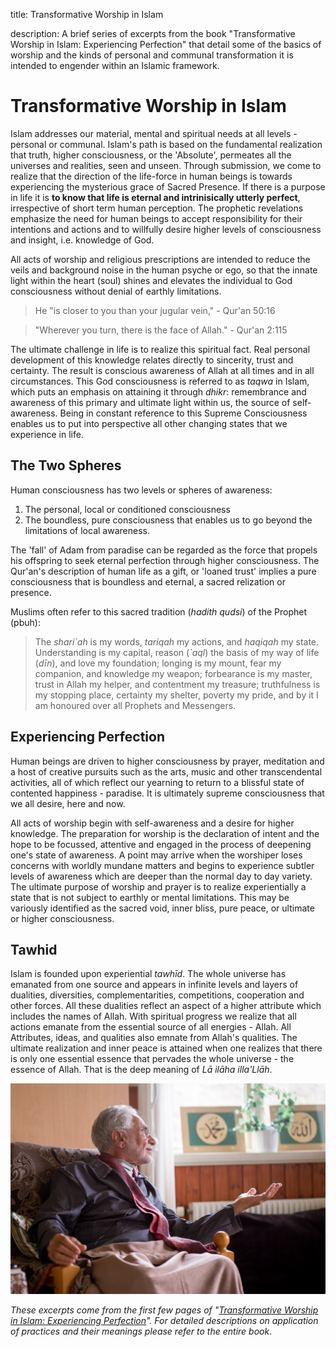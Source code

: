 title: Transformative Worship in Islam

description: A brief series of excerpts from the book "Transformative Worship in Islam: Experiencing Perfection" that detail some of the basics of worship and the kinds of personal and communal transformation it is intended to engender within an Islamic framework.

# Transformative Worship in Islam

Islam addresses our material, mental and spiritual needs at all levels - personal or communal. Islam's path is based on the fundamental realization that truth, higher consciousness, or the 'Absolute', permeates all the universes and realities, seen and unseen. Through submission, we come to realize that the direction of the life-force in human beings is towards experiencing the mysterious grace of Sacred Presence. If there is a purpose in life it is **to know that life is eternal and intrinisically utterly perfect**, irrespective of short term human perception. The prophetic revelations emphasize the need for human beings to accept responsibility for their intentions and actions and to willfully desire higher levels of consciousness and insight, i.e. knowledge of God. 

All acts of worship and religious prescriptions are intended to reduce the veils and background noise in the human psyche or ego, so that the innate light within the heart (soul) shines and elevates the individual to God consciousness without denial of earthly limitations.

> He "is closer to you than your jugular vein," - Qur'an 50:16

> "Wherever you turn, there is the face of Allah." - Qur'an 2:115

The ultimate challenge in life is to realize this spiritual fact. Real personal development of this knowledge relates directly to sincerity, trust and certainty. The result is conscious awareness of Allah at all times and in all circumstances. This God consciousness is referred to as _taqwa_ in Islam, which puts an emphasis on attaining it through _dhikr_: remembrance and awareness of this primary and ultimate light within us, the source of self-awareness. Being in constant reference to this Supreme Consciousness enables us to put into perspective  all other changing states that we experience in life. 

## The Two Spheres

Human consciousness has two levels or spheres of awareness:

1. The personal, local or conditioned consciousness
2. The boundless, pure consciousness that enables us to go beyond the limitations of local awareness.

The 'fall' of Adam from paradise can be regarded as the force that propels his offspring to seek eternal perfection through higher consciousness. The Qur'an's description of human life as a gift, or 'loaned trust' implies a pure consciousness that is boundless and eternal, a sacred relization or presence.

Muslims often refer to this sacred tradition (_hadith qudsi_) of the Prophet (pbuh):

> The _shari\`ah_ is my words, _tariqah_ my actions, and _haqiqah_ my state. Understanding is my capital, reason (_\`aql_) the basis of my way of life (_dīn_), and love my foundation; longing is my mount, fear my companion, and knowledge my weapon; forbearance is my master, trust in Allah my helper, and contentment my treasure; truthfulness is my stopping place, certainty my shelter, poverty my pride, and by it I am honoured over all Prophets and Messengers.

## Experiencing Perfection

Human beings are driven to higher consciousness by prayer, meditation and a host of creative pursuits such as the arts, music and other transcendental activities, all of which reflect our yearning to return to a blissful state of contented happiness - paradise. It is ultimately supreme consciousness that we all desire, here and now.

All acts of worship begin with self-awareness and a desire for higher knowledge. The preparation for worship is the declaration of intent and the hope to be focussed, attentive and engaged in the process of deepening one's state of awareness. A point may arrive when the worshiper loses concerns with worldly mundane matters and begins to experience subtler levels of awareness which are deeper than the normal day to day variety. The ultimate purpose of worship and prayer is to realize experientially a state that is not subject to earthly or mental limitations. This may be variously identified as the sacred void, inner bliss, pure peace, or ultimate or higher consciousness.

## Tawhid

Islam is founded upon experiential _tawhīd_. The whole universe has emanated from one source and appears in infinite levels and layers of dualities, diversities, complementarities, competitions, cooperation and other forces. All these dualities reflect an aspect of a higher attribute which includes the names of Allah. With spiritual progress we realize that all actions emanate from the essential source of all energies - Allah. All Attributes, ideas, and qualities also emnate from Allah's qualities. The ultimate realization and inner peace is attained when one realizes that there is only one essential essence that pervades the whole universe - the essence of Allah. That is the deep meaning of _Lā ilāha illa'Llāh_.

![Transforming hearts](../img/sfh_transformed.jpg)

_These excerpts come from the first few pages of "[Transformative Worship in Islam: Experiencing Perfection](../../../books/general-islam/transformative-worship)". For detailed descriptions on application of practices and their meanings please refer to the entire book_.

